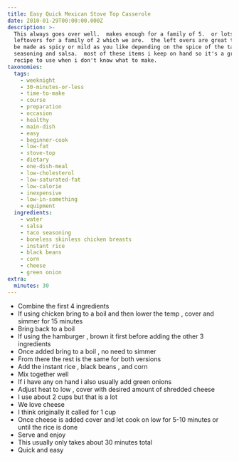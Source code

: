 ```yaml
---
title: Easy Quick Mexican Stove Top Casserole
date: 2010-01-29T00:00:00.000Z
description: >-
  This always goes over well.  makes enough for a family of 5.  or lots of
  leftovers for a family of 2 which we are.  the left overs are great too.  can
  be made as spicy or mild as you like depending on the spice of the taco
  seasoning and salsa.  most of these items i keep on hand so it's a great
  recipe to use when i don't know what to make.
taxonomies:
  tags:
    - weeknight
    - 30-minutes-or-less
    - time-to-make
    - course
    - preparation
    - occasion
    - healthy
    - main-dish
    - easy
    - beginner-cook
    - low-fat
    - stove-top
    - dietary
    - one-dish-meal
    - low-cholesterol
    - low-saturated-fat
    - low-calorie
    - inexpensive
    - low-in-something
    - equipment
  ingredients:
    - water
    - salsa
    - taco seasoning
    - boneless skinless chicken breasts
    - instant rice
    - black beans
    - corn
    - cheese
    - green onion
extra:
  minutes: 30
---
```

 - Combine the first 4 ingredients
 - If using chicken bring to a boil and then lower the temp , cover and simmer for 15 minutes
 - Bring back to a boil
 - If using the hamburger , brown it first before adding the other 3 ingredients
 - Once added bring to a boil , no need to simmer
 - From there the rest is the same for both versions
 - Add the instant rice , black beans , and corn
 - Mix together well
 - If i have any on hand i also usually add green onions
 - Adjust heat to low , cover with desired amount of shredded cheese
 - I use about 2 cups but that is a lot
 - We love cheese
 - I think originally it called for 1 cup
 - Once cheese is added cover and let cook on low for 5-10 minutes or until the rice is done
 - Serve and enjoy
 - This usually only takes about 30 minutes total
 - Quick and easy
